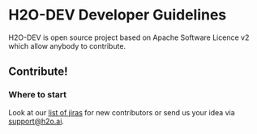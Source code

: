 H2O-DEV Developer Guidelines
============================

H2O-DEV is open source project based on Apache Software Licence v2 which allow anybody to contribute.

## Contribute!

### Where to start

Look at our [list of jiras](https://0xdata.atlassian.net/issues/?filter=13600) for new contributors or send us 
your idea via [support@h2o.ai](mailto:support@h2o.ai).

